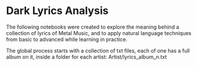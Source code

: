 # Dark Lyrics Analysis

The following notebooks were created to explore the meaning behind a collection of lyrics of Metal Music, and to apply natural language techniques from basic to advanced while learning in practice.

The global process starts with a collection of txt files, each of one has a full album on it, inside a folder for each artist: Artist/lyrics_album_n.txt
